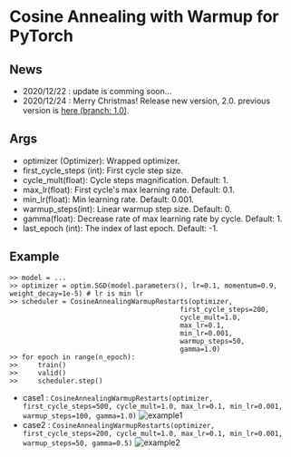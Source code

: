 # Cosine Annealing with Warmup for PyTorch

## News
- 2020/12/22 : update is comming soon...
- 2020/12/24 : Merry Christmas! Release new version, 2.0. previous version is [here (branch: 1.0)](https://github.com/katsura-jp/pytorch-cosine-annealing-with-warmup/tree/1.0).

## Args
- optimizer (Optimizer): Wrapped optimizer.
- first_cycle_steps (int): First cycle step size.
- cycle_mult(float): Cycle steps magnification. Default: 1.
- max_lr(float): First cycle's max learning rate. Default: 0.1.
- min_lr(float): Min learning rate. Default: 0.001.
- warmup_steps(int): Linear warmup step size. Default: 0.
- gamma(float): Decrease rate of max learning rate by cycle. Default: 1.
- last_epoch (int): The index of last epoch. Default: -1.

## Example
```
>> model = ...
>> optimizer = optim.SGD(model.parameters(), lr=0.1, momentum=0.9, weight_decay=1e-5) # lr is min lr
>> scheduler = CosineAnnealingWarmupRestarts(optimizer,
                                          first_cycle_steps=200,
                                          cycle_mult=1.0,
                                          max_lr=0.1,
                                          min_lr=0.001,
                                          warmup_steps=50,
                                          gamma=1.0)
>> for epoch in range(n_epoch):
>>     train()
>>     valid()
>>     scheduler.step()
```

- case1 : `CosineAnnealingWarmupRestarts(optimizer, first_cycle_steps=500, cycle_mult=1.0, max_lr=0.1, min_lr=0.001, warmup_steps=100, gamma=1.0)`
![example1](./src/plot001.png "example1")
- case2 : `CosineAnnealingWarmupRestarts(optimizer, first_cycle_steps=200, cycle_mult=1.0, max_lr=0.1, min_lr=0.001, warmup_steps=50, gamma=0.5)`
![example2](./src/plot002.png "example2")

